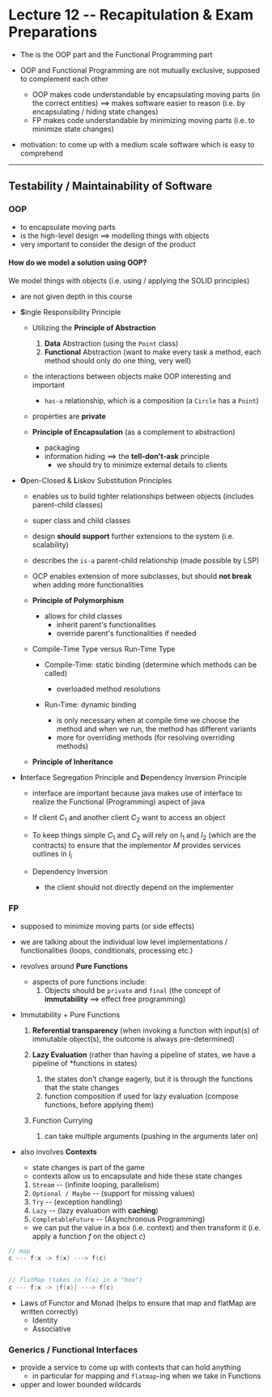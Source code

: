 # Lecture 12 -- Recapitulation & Exam Preparations
- The is the OOP part and the Functional Programming part
- OOP and Functional Programming are not mutually exclusive, supposed to complement each other
	- OOP makes code understandable by encapsulating moving parts (in the correct entities) $\implies$ makes software easier to reason (i.e. by encapsulating / hiding state changes)
	- FP makes code understandable by minimizing moving parts (i.e. to minimize state changes)

- motivation: to come up with a medium scale software which is easy to comprehend

---
## Testability / Maintainability of Software
### OOP
- to encapsulate moving parts
- is the high-level design $\implies$ modelling things with objects
- very important to consider the design of the product

#### How do we model a solution using OOP?
We model things with objects (i.e. using / applying the SOLID principles)
- are not given depth in this course

- **S**ingle Responsibility Principle
	- Utilizing the **Principle of Abstraction**
		1. **Data** Abstraction (using the `Point` class)
		2. **Functional** Abstraction (want to make every task a method, each method should only do one thing, very well)

	- the interactions between objects make OOP interesting and important
		- `has-a` relationship, which is a composition (a `Circle` has a `Point`)

	- properties are **private**

	- **Principle of Encapsulation** (as a complement to abstraction)
		- packaging
		- information hiding $\implies$ the **tell-don't-ask** principle
			- we should try to minimize external details to clients


- **O**pen-Closed & **L**iskov Substitution Principles
	- enables us to build tighter relationships between objects (includes parent-child classes)
	- super class and child classes
	- design **should support** further extensions to the system (i.e. scalability)
	- describes the `is-a` parent-child relationship (made possible by LSP)
	- OCP enables extension of more subclasses, but should **not break** when adding more functionalities

	- **Principle of Polymorphism**
		- allows for child classes 
			- inherit parent's functionalities
			- override parent's functionalities if needed

	- Compile-Time Type versus Run-Time Type
		- Compile-Time: static binding (determine which methods can be called)
			- overloaded method resolutions
	
		- Run-Time: dynamic binding
			- is only necessary when at compile time we choose the method and when we run, the method has different variants
			- more for overriding methods (for resolving overriding methods)

	- **Principle of Inheritance**


- **I**nterface Segregation Principle and **D**ependency Inversion Principle
	- interface are important because java makes use of interface to realize the Functional (Programming) aspect of java
	- If client $C_1$ and another client $C_2$ want to access an object
	- To keep things simple $C_1$ and $C_2$ will rely on $I_1$ and $I_2$ (which are the contracts) to ensure that the implementor $M$ provides services outlines in $I_i$

	- Dependency Inversion
		- the client should not directly depend on the implementer


### FP
- supposed to minimize moving parts (or side effects)
- we are talking about the individual low level implementations / functionalities (loops, conditionals, processing etc.)

- revolves around **Pure Functions**
	- aspects of pure functions include:
		1. Objects should be `private` and `final` (the concept of **immutability** $\implies$ effect free programming)

- Immutability + Pure Functions
	1. **Referential transparency** (when invoking a function with input(s) of immutable object(s), the outcome is always pre-determined)
	2. **Lazy Evaluation** (rather than having a pipeline of states, we have a pipeline of *functions in states)
		1. the states don't change eagerly, but it is through the functions that the state changes
		2. function composition if used for lazy evaluation (compose functions, before applying them)

	3. Function Currying
		1. can take multiple arguments (pushing in the arguments later on)


- also involves **Contexts**
	- state changes is part of the game
	- contexts allow us to encapsulate and hide these state changes

	1. `Stream` -- (infinite looping, parallelism)
	2. `Optional / Maybe` -- (support for missing values)
	3. `Try` -- (exception handling)
	4. `Lazy` -- (lazy evaluation with **caching**)
	5. `CompletableFuture` -- (Asynchronous Programming)


	- we can put the value in a box (i.e. context) and then transform it (i.e. apply a function $f$ on the object $c$)

```java
// map
c --- f:x -> f(x) ---> f(c)


// flatMap (takes in f(x) in a "box")
c --- f:x -> |f(x)| ---> f(c)
```


- Laws of Functor and Monad (helps to ensure that map and flatMap are written correctly)
	- Identity
	- Associative


### Generics / Functional Interfaces
- provide a service to come up with contexts that can hold anything
	- in particular for mapping and `flatmap`-ing when we take in Functions
- upper and lower bounded wildcards